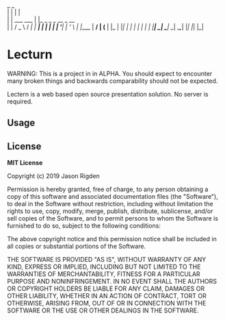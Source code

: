   _                      _                          
 | |                    | |                         
 | |        ___    ___  | |_   _   _   _ __   _ __  
 | |       / _ \  / __| | __| | | | | | '__| | '_ \ 
 | |____  |  __/ | (__  | |_  | |_| | | |    | | | |
 |______|  \___|  \___|  \__|  \__,_| |_|    |_| |_|
 
 
 # Lecturn

WARNING: This is a project in in ALPHA. You should expect to encounter many broken things and backwards comparability should not be expected.

Lectern is a web based open source presentation solution. No server is required. 

## Usage


## License
**MIT License**

Copyright (c) 2019 Jason Rigden

Permission is hereby granted, free of charge, to any person obtaining a copy of this software and associated documentation files (the "Software"), to deal in the Software without restriction, including without limitation the rights to use, copy, modify, merge, publish, distribute, sublicense, and/or sell copies of the Software, and to permit persons to whom the Software is furnished to do so, subject to the following conditions:

The above copyright notice and this permission notice shall be included in all copies or substantial portions of the Software.

THE SOFTWARE IS PROVIDED "AS IS", WITHOUT WARRANTY OF ANY KIND, EXPRESS OR IMPLIED, INCLUDING BUT NOT LIMITED TO THE WARRANTIES OF MERCHANTABILITY, FITNESS FOR A PARTICULAR PURPOSE AND NONINFRINGEMENT. IN NO EVENT SHALL THE AUTHORS OR COPYRIGHT HOLDERS BE LIABLE FOR ANY CLAIM, DAMAGES OR OTHER LIABILITY, WHETHER IN AN ACTION OF CONTRACT, TORT OR OTHERWISE, ARISING FROM, OUT OF OR IN CONNECTION WITH THE SOFTWARE OR THE USE OR OTHER DEALINGS IN THE SOFTWARE.
